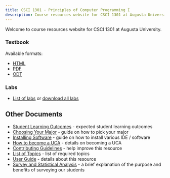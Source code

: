 ```yaml
---
title: CSCI 1301 - Principles of Computer Programming I
description: Course resources website for CSCI 1301 at Augusta University.
---
```


<!--
basic index page for pages website, this page makes some assumptions about paths
based on what is defined in the makefile, just be aware of that while editing -->

Welcome to course resources website for CSCI 1301 at Augusta University.


### Textbook

Available formats:

 - [HTML](book.html)
 - [PDF](book.pdf) 
 - [ODT](book.odt) 

### Labs

- [List of labs](labs/) or [download all labs](labs.zip)

## Other Documents

- [Student Learning Outcomes](learning_outcomes.html) - expected student learning outcomes
- [Choosing Your Major](choosing_major.html) - guide on how to pick your major       
- [Installing Software](software_install.html) - guide on how to install various IDE / software
- [How to become a UCA](uca.html) - details on becoming a UCA
- [Contributing Guidelines](contributing.html) - help improve this resource
- [List of Topics](topics_list.html) - list of required topics
- [User Guide](user_guide.html) - details about this resource
- [Survey and Statistical Analysis](survey.html) - a brief explanation of the purpose and benefits of surveying our students


